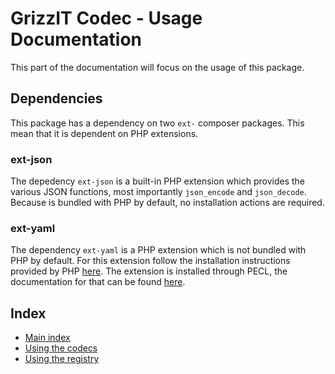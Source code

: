 # GrizzIT Codec - Usage Documentation

This part of the documentation will focus on the usage of this package.

## Dependencies

This package has a dependency on two `ext-` composer packages.
This mean that it is dependent on PHP extensions.

### ext-json
The depedency `ext-json` is a built-in PHP extension which provides the various JSON functions, most importantly `json_encode` and `json_decode`.
Because is bundled with PHP by default, no installation actions are required.

### ext-yaml
The dependency `ext-yaml` is a PHP extension which is not bundled with PHP by default.
For this extension follow the installation instructions provided by PHP [here](https://www.php.net/manual/en/yaml.installation.php).
The extension is installed through PECL, the documentation for that can be found [here](https://www.php.net/manual/en/install.pecl.php).

## Index

- [Main index](../index.md)
- [Using the codecs](using-the-codecs.md)
- [Using the registry](using-the-registry.md)
